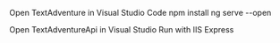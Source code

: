 Open TextAdventure in Visual Studio Code 
npm install 
ng serve --open

Open TextAdventureApi in Visual Studio 
Run with IIS Express